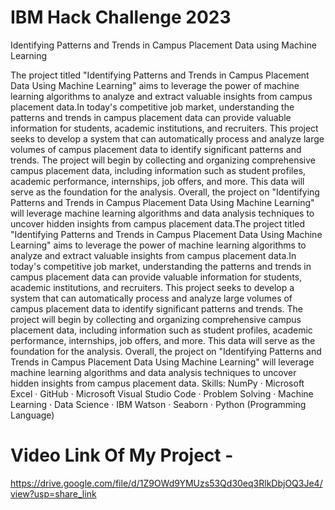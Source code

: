 # IBM Hack Challenge 2023
Identifying Patterns and Trends in Campus Placement Data using Machine Learning

The project titled "Identifying Patterns and Trends in Campus Placement Data Using Machine Learning" aims to leverage the power of machine learning algorithms to analyze and extract valuable insights from campus placement data.In today's competitive job market, understanding the patterns and trends in campus placement data can provide valuable information for students, academic institutions, and recruiters. This project seeks to develop a system that can automatically process and analyze large volumes of campus placement data to identify significant patterns and trends. The project will begin by collecting and organizing comprehensive campus placement data, including information such as student profiles, academic performance, internships, job offers, and more. This data will serve as the foundation for the analysis. Overall, the project on "Identifying Patterns and Trends in Campus Placement Data Using Machine Learning" will leverage machine learning algorithms and data analysis techniques to uncover hidden insights from campus placement data.The project titled "Identifying Patterns and Trends in Campus Placement Data Using Machine Learning" aims to leverage the power of machine learning algorithms to analyze and extract valuable insights from campus placement data.In today's competitive job market, understanding the patterns and trends in campus placement data can provide valuable information for students, academic institutions, and recruiters. This project seeks to develop a system that can automatically process and analyze large volumes of campus placement data to identify significant patterns and trends. The project will begin by collecting and organizing comprehensive campus placement data, including information such as student profiles, academic performance, internships, job offers, and more. This data will serve as the foundation for the analysis. Overall, the project on "Identifying Patterns and Trends in Campus Placement Data Using Machine Learning" will leverage machine learning algorithms and data analysis techniques to uncover hidden insights from campus placement data.
Skills: NumPy · Microsoft Excel · GitHub · Microsoft Visual Studio Code · Problem Solving · Machine Learning · Data Science · IBM Watson · Seaborn · Python (Programming Language)

# Video Link Of My Project -  
https://drive.google.com/file/d/1Z9OWd9YMUzs53Qd30eq3RlkDbjOQ3Je4/view?usp=share_link
